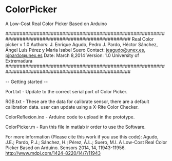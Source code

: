 ColorPicker
===========

A Low-Cost Real Color Picker Based on Arduino

####################################################################################################
Real Color picker v 1.0
Authors: J. Enrique Agudo, Pedro J. Pardo, Héctor Sánchez, Ángel Luis Pérez y Maria Isabel Suero
Contact: jeagudo@unex.es, pjpardo@unex.es
Date: March 8,2014
Version: 1.0
University of Extremadura
####################################################################################################

-- Getting started --

Port.txt - Update to the correct serial port of Color Picker.

RGB.txt  - These are the data for calibrate sensor, there are a default calibration data.
           user can update using a X-Rite Color Checker.

ColorReflexion.ino - Arduino code to upload in the prototype.

ColorPicker.m - Run this file in matlab ir order to use the Software.

For more information (Please cite this work if you use this code):
Agudo, J.E.; Pardo, P.J.; Sánchez, H.; Pérez, Á.L.; Suero, M.I. A Low-Cost Real Color Picker Based on Arduino. Sensors 2014, 14, 11943-11956.
http://www.mdpi.com/1424-8220/14/7/11943
